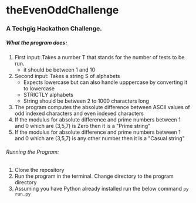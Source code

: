 # theEvenOddChallenge
### A Techgig Hackathon Challenge. 
##### What the program does:
  1. First input: Takes a number T that stands for the number of tests to be run.
      - it should be between 1 and 10
  2. Second input: Takes a string  S of alphabets
      - Expects lowercase but can also handle upppercase by converting it to lowercase
      - STRICTLY alphabets
      - String should be between 2 to 1000 characters long 
  3. The program computes the absolute difference between ASCII values of odd indexed characters and even indexed characters 
  4. If the modulus for absolute difference and prime numbers between 1 and 0 which are (3,5,7) is Zero then it is a "Prime string"
  5. If the modulus for absolute difference and prime numbers between 1 and 0 which are (3,5,7) is any other number then it is a "Casual string"

###### Running the Program:
  1. Clone the repository
  2. Run the program in the terminal. Change directory to the program directory
  3. Assuming you have Python already installed run the below command
      `py run.py`
